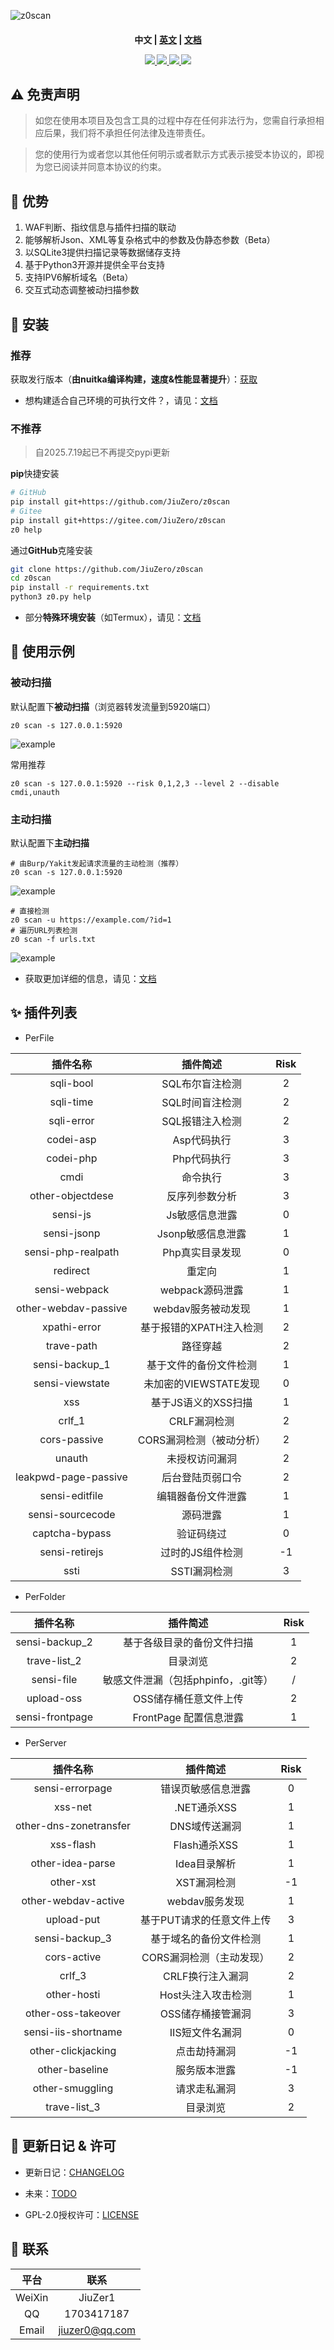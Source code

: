 ![z0scan](https://socialify.git.ci/JiuZero/z0scan/image?description=1&font=Raleway&language=1&logo=https%3A%2F%2Fraw.githubusercontent.com%2FJiuZero%2Fz0scan%2Frefs%2Fheads%2Fmain%2Fdoc%2Flogo.png&owner=1&pattern=Solid&theme=Auto)

<h4 align="center" dir="auto">
  中文 | <a href="https://github.com/JiuZero/z0scan/blob/master/README.MD">英文</a> | <a href="https://jiuzero.github.io/tags/z0scan/">文档</a>
</p>

<p align="center">
  <a href="https://www.python.org/">
    <img src="https://img.shields.io/badge/Python-3776AB?style=flat&logo=python&logoColor=white">
  </a>
  <a href="https://github.com/JiuZero/z0scan">
    <img src="https://img.shields.io/github/last-commit/JiuZero/z0scan?style=flat&logo=github">
  </a>
  <a href="https://github.com/JiuZero/z0scan">
    <img src="https://img.shields.io/github/stars/JiuZero/z0scan?style=flat&logo=github&color=yellow">
  </a>
  <a href="https://www.gnu.org/licenses/gpl-2.0.en.html">
    <img src="https://img.shields.io/badge/License-GPL2-red?style=flat&logo=gnu">
  </a>
</p>

## ⚠️ 免责声明

> 如您在使用本项目及包含工具的过程中存在任何非法行为，您需自行承担相应后果，我们将不承担任何法律及连带责任。

> 您的使用行为或者您以其他任何明示或者默示方式表示接受本协议的，即视为您已阅读并同意本协议的约束。

## 🌟 优势

1. WAF判断、指纹信息与插件扫描的联动
2. 能够解析Json、XML等复杂格式中的参数及伪静态参数（Beta）
3. 以SQLite3提供扫描记录等数据储存支持
4. 基于Python3开源并提供全平台支持
5. 支持IPV6解析域名（Beta）
6. 交互式动态调整被动扫描参数

## 🔧 安装

### 推荐

获取发行版本（**由nuitka编译构建，速度&性能显著提升**）：[获取](https://gitee.com/JiuZero/z0scan/releases)

- 想构建适合自己环境的可执行文件？，请见：[文档](https://jiuzero.github.io/tags/z0scan/)

### 不推荐

> 自2025.7.19起已不再提交pypi更新

**pip**快捷安装
```bash
# GitHub
pip install git+https://github.com/JiuZero/z0scan
# Gitee
pip install git+https://gitee.com/JiuZero/z0scan
z0 help
```

通过**GitHub**克隆安装
```bash
git clone https://github.com/JiuZero/z0scan
cd z0scan
pip install -r requirements.txt
python3 z0.py help
```

- 部分**特殊环境安装**（如Termux），请见：[文档](https://jiuzero.github.io/tags/z0scan/)

## 🚀 使用示例

### 被动扫描

默认配置下**被动扫描**（浏览器转发流量到5920端口）
```
z0 scan -s 127.0.0.1:5920
```

![example](doc/example0.png)

常用推荐
```
z0 scan -s 127.0.0.1:5920 --risk 0,1,2,3 --level 2 --disable cmdi,unauth
```

### 主动扫描

默认配置下**主动扫描**
```
# 由Burp/Yakit发起请求流量的主动检测（推荐）
z0 scan -s 127.0.0.1:5920
```

![example](doc/example1.png)

```
# 直接检测
z0 scan -u https://example.com/?id=1
# 遍历URL列表检测
z0 scan -f urls.txt
```

![example](doc/example2.png)

- 获取更加详细的信息，请见：[文档](https://jiuzero.github.io/tags/z0scan/)

## ✨ ️插件列表

- PerFile

|插件名称|插件简述|Risk|
|:---:|:----:|:----:|
|sqli-bool|SQL布尔盲注检测|2|
|sqli-time|SQL时间盲注检测|2|
|sqli-error|SQL报错注入检测|2|
|codei-asp|Asp代码执行|3|
|codei-php|Php代码执行|3|
|cmdi|命令执行|3|
|other-objectdese|反序列参数分析|3|
|sensi-js|Js敏感信息泄露|0|
|sensi-jsonp|Jsonp敏感信息泄露|1|
|sensi-php-realpath|Php真实目录发现|0|
|redirect|重定向|1|
|sensi-webpack|webpack源码泄露|1|
|other-webdav-passive|webdav服务被动发现|1|
|xpathi-error|基于报错的XPATH注入检测|2|
|trave-path|路径穿越|2|
|sensi-backup_1|基于文件的备份文件检测|1|
|sensi-viewstate|未加密的VIEWSTATE发现|0|
|xss|基于JS语义的XSS扫描|1|
|crlf_1|CRLF漏洞检测|2|
|cors-passive|CORS漏洞检测（被动分析）|2|
|unauth|未授权访问漏洞|2|
|leakpwd-page-passive|后台登陆页弱口令|2|
|sensi-editfile|编辑器备份文件泄露|1|
|sensi-sourcecode|源码泄露|1|
|captcha-bypass|验证码绕过|0|
|sensi-retirejs|过时的JS组件检测|-1|
|ssti|SSTI漏洞检测|3|

- PerFolder

|插件名称|插件简述|Risk|
|:---:|:----:|:----:|
|sensi-backup_2|基于各级目录的备份文件扫描|1|
|trave-list_2|目录浏览|2|
|sensi-file|敏感文件泄漏（包括phpinfo，.git等）|/|
|upload-oss|OSS储存桶任意文件上传|2|
|sensi-frontpage|FrontPage 配置信息泄露|1|

- PerServer

|插件名称|插件简述|Risk|
|:---:|:----:|:----:|
|sensi-errorpage|错误页敏感信息泄露|0|
|xss-net|.NET通杀XSS|1|
|other-dns-zonetransfer|DNS域传送漏洞|1|
|xss-flash|Flash通杀XSS|1|
|other-idea-parse|Idea目录解析|1|
|other-xst|XST漏洞检测|-1|
|other-webdav-active|webdav服务发现|1|
|upload-put|基于PUT请求的任意文件上传|3|
|sensi-backup_3|基于域名的备份文件检测|1|
|cors-active|CORS漏洞检测（主动发现）|2|
|crlf_3|CRLF换行注入漏洞|2|
|other-hosti|Host头注入攻击检测|1|
|other-oss-takeover|OSS储存桶接管漏洞|3|
|sensi-iis-shortname|IIS短文件名漏洞|0|
|other-clickjacking|点击劫持漏洞|-1|
|other-baseline|服务版本泄露|-1|
|other-smuggling|请求走私漏洞|3|
|trave-list_3|目录浏览|2|

## 🔆 更新日记 & 许可

- 更新日记：[CHANGELOG](https://github.com/JiuZero/z0scan/blob/master/doc/CHANGELOG.MD)

- 未来：[TODO](https://github.com/JiuZero/z0scan/blob/master/doc/TODO.MD)

- GPL-2.0授权许可：[LICENSE](https://github.com/JiuZero/z0scan/blob/master/LICENSE)

## 📝 联系

|平台|联系|
|:---:|:----:|
|WeiXin|JiuZer1|
|QQ|1703417187|
|Email|jiuzer0@qq.com|